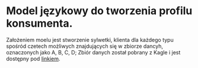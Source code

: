 # Model językowy do tworzenia profilu konsumenta.
Założeniem moelu jest stworzenie sylwetki, klienta dla każdego typu spośród czetech możliwych znajdujących się w zbiorze dancyh, oznaczonych jako A, B, C, D;
Zbiór danych został pobrany z Kagle i jest dostępny pod [linkiem](https://www.kaggle.com/datasets/abisheksudarshan/customer-segmentation/discussion).

